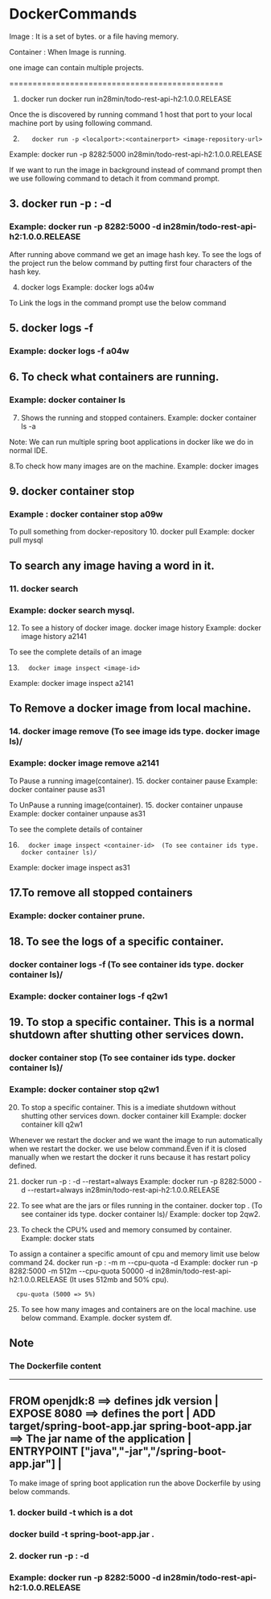 # DockerCommands

Image : It is a set of bytes. or a file having memory.

Container : When Image is running.

one image can contain multiple projects.

==============================================
1.	  docker run <image-repository-url>
 	  docker run in28min/todo-rest-api-h2:1.0.0.RELEASE

Once the <containerport> is discovered by running command 1 host that port to your local machine port by using following command.

2.        docker run -p <localport>:<containerport> <image-repository-url>
Example:  	docker run -p 8282:5000 in28min/todo-rest-api-h2:1.0.0.RELEASE

If we want to run the image in background instead of command prompt then we use following command to detach it from command prompt.

## 3.	  docker run -p <localport>:<containerport> -d <image-repository-url>
### Example:  docker run -p 8282:5000 -d in28min/todo-rest-api-h2:1.0.0.RELEASE

After running above command we get an image hash key. To see the logs of the project run the below command by putting first four characters of the hash key.

4. 	  docker logs <first-four-characters-id>
Example:  docker logs a04w

To Link the logs in the command prompt use the below command

## 5. 	  docker logs -f <first-four-characters-id>
### Example:  docker logs -f a04w

## 6. To check what containers are running.
### Example:  docker container ls

7. Shows the running and stopped containers.
Example:  docker container ls -a    

Note: We can run multiple spring boot applications in docker like we do in normal IDE.


8.To check how many images are on the machine.
Example:  docker images

## 9.	  docker container stop <first-four-characters-id>
### Example : docker container stop a09w

To pull something from docker-repository
10.       docker pull <docker-repository>
Example:  docker pull mysql


## To search any image having a word in it.
### 11.       docker search <word>
### Example:  docker search mysql. 

12. To see a history of docker image.
	  docker image history <image-id>
Example:  docker image history a2141

To see the complete details of an image

13.  	  docker image inspect <image-id>
Example:  docker image inspect a2141

## To Remove a docker image from local machine.
### 14.    	  docker image remove <image-id> (To see image ids type. docker image ls)/
### Example:  docker image remove a2141


To Pause a running image(container).
15.    	  docker container pause <container-id>
Example:  docker container pause as31


To UnPause a running image(container).
15.    	  docker container unpause <container-id>
Example:  docker container unpause as31


To see the complete details of container

16.  	  docker image inspect <container-id>  (To see container ids type. docker container ls)/
Example:  docker image inspect as31

## 17.To remove all stopped containers 
### Example:  docker container prune.

## 18. To see the logs of a specific container.
###	          docker container logs -f <container-id> (To see container ids type. docker container ls)/
### Example:  docker container logs -f q2w1

## 19. To stop a specific container. This is a normal shutdown after shutting other services down.
###           docker container stop <container-id> (To see container ids type. docker container ls)/
### Example:  docker container stop q2w1

20. To stop a specific container. This is a imediate shutdown without shutting other services down.
          docker container kill <container-id>
Example:  docker container kill q2w1

Whenever we restart the docker and we want the image to run automatically when we restart the docker.
we use below command.Even if it is closed manually when we restart the docker it runs because it has restart policy defined.

21.	  docker run -p <localport>:<containerport> -d --restart=always <image-repository-url>
Example:  docker run -p 8282:5000 -d --restart=always in28min/todo-rest-api-h2:1.0.0.RELEASE

22.   To see what are the jars or files running in the container.
	  docker top <container-id>.   (To see container ids type. docker container ls)/
Example:  docker top 2qw2. 

23.   To check the CPU% used and memory consumed by container.
Example:  docker stats

To assign a container a specific amount of cpu and memory limit use below command
24.	  docker run -p <localport>:<containerport> -m <number>m --cpu-quota <number> -d <image-repository-url>
Example:  docker run -p 8282:5000 -m 512m --cpu-quota 50000 -d in28min/todo-rest-api-h2:1.0.0.RELEASE (It uses 512mb and 50% cpu).
	  
	  cpu-quota (5000 => 5%)


25. To see how many images and containers are on the local machine. use below command.
Example. docker system df.


## Note

### The Dockerfile content
-------------------------------------------------------------------------------------------------
FROM openjdk:8   ==> defines jdk version                                                         |
EXPOSE 8080      ==> defines the port                                                            |
ADD target/spring-boot-app.jar spring-boot-app.jar    ==> The jar name of the application        |
ENTRYPOINT ["java","-jar","/spring-boot-app.jar"]                                                |
-------------------------------------------------------------------------------------------------

To make image of spring boot application run the above Dockerfile by using below commands.

### 1.  docker build -t <spring-boot-application-jar-name> <root> which is a dot
###    docker build -t spring-boot-app.jar .

### 2.        docker run -p <localport>:<containerport> -d <image-repository-url>
### Example:  docker run -p 8282:5000 -d in28min/todo-rest-api-h2:1.0.0.RELEASE






